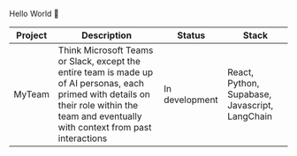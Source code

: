 Hello World 👋


| Project | Description | Status | Stack |
| ------- | -------------------------------------------    |------- |----------- |
| MyTeam | Think Microsoft Teams or Slack, except the entire team is made up of AI personas, each primed with details on their role within the team and eventually with context from past interactions | In development | React, Python, Supabase, Javascript, LangChain |



